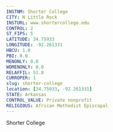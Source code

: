 ```yaml
---
INSTNM: Shorter College
CITY: N Little Rock
INSTURL: www.shortercollege.edu
CONTROL: 2
ST_FIPS: 5
LATITUDE: 34.75933
LONGITUDE: -92.261331
HBCU: 1.0
PBI: 0.0
MENONLY: 0.0
WOMENONLY: 0.0
RELAFFIL: 51.0
CURROPER: 1
slug: shorter-college
location: [34.75933, -92.261331]
STATE: Arkansas
CONTROL_VALUE: Private nonprofit
RELIGIOUS: African Methodist Episcopal
---
```

Shorter College